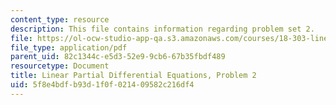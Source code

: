 ```yaml
---
content_type: resource
description: This file contains information regarding problem set 2.
file: https://ol-ocw-studio-app-qa.s3.amazonaws.com/courses/18-303-linear-partial-differential-equations-analysis-and-numerics-fall-2014/5f8e4bdfb93d1f0f021409582c216df4_MIT18_303F14_pset2.pdf
file_type: application/pdf
parent_uid: 82c1344c-e5d3-52e9-9cb6-67b35fbdf489
resourcetype: Document
title: Linear Partial Differential Equations, Problem 2
uid: 5f8e4bdf-b93d-1f0f-0214-09582c216df4
---
```

